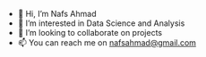 - 👋 Hi, I’m Nafs Ahmad
- 👀 I’m interested in Data Science and Analysis
- 💞️ I’m looking to collaborate on projects
- 📫 You can reach me on nafsahmad@gmail.com

<!---
nafsahmad/nafsahmad is a ✨ special ✨ repository because its `README.md` (this file) appears on your GitHub profile.
You can click the Preview link to take a look at your changes.
--->
